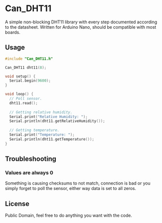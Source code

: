 # Can_DHT11
A simple non-blocking DHT11 library with every step documented according to the datasheet. Written for Arduino Nano, should be compatible with most boards.
## Usage

``` c++
#include "Can_DHT11.h"

Can_DHT11 dht11(8);

void setup() {
  Serial.begin(9600);
}

void loop() {
  // Poll sensor.
  dht11.read();
  
  // Getting relative humidity.
  Serial.print("Relative Humidity: ");
  Serial.println(dht11.getRelativeHumidity());
  
  // Getting temperature.
  Serial.print("Temperature: "); 
  Serial.println(dht11.getTemperature());
}
```
## Troubleshooting
### Values are always 0
Something is causing checksums to not match, connection is bad or you simply forget to poll the sensor, either way data is set to all zeros.
## License
Public Domain, feel free to do anything you want with the code.
